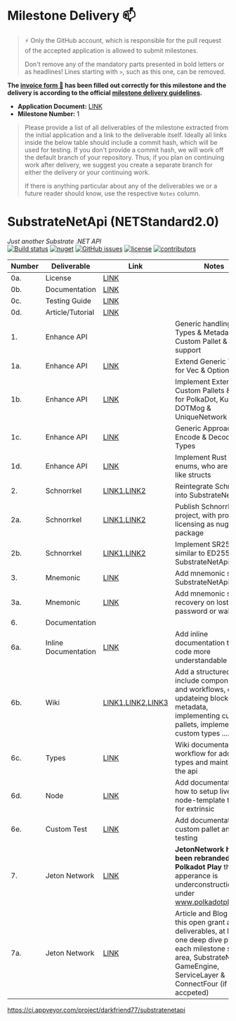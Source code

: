 # Milestone Delivery :mailbox:

> ⚡ Only the GitHub account, which is responsible for the pull request of the accepted application is allowed to submit milestones. 
> 
> Don't remove any of the mandatory parts presented in bold letters or as headlines! Lines starting with `>`, such as this one, can be removed.

**The [invoice form :pencil:](https://docs.google.com/forms/d/e/1FAIpQLSfmNYaoCgrxyhzgoKQ0ynQvnNRoTmgApz9NrMp-hd8mhIiO0A/viewform) has been filled out correctly for this milestone and the delivery is according to the official [milestone delivery guidelines](https://github.com/w3f/Grants-Program/blob/master/docs/milestone-deliverables-guidelines.md).**  

* **Application Document:**  [LINK](https://github.com/w3f/Grants-Program/blob/master/applications/ajuna_network_follow_up.md) 
* **Milestone Number:** 1

> Please provide a list of all deliverables of the milestone extracted from the initial application and a link to the deliverable itself. Ideally all links inside the below table should include a commit hash, which will be used for testing. If you don't provide a commit hash, we will work off the default branch of your repository. Thus, if you plan on continuing work after delivery, we suggest you create a separate branch for either the delivery or your continuing work. 
> 
> If there is anything particular about any of the deliverables we or a future reader should know, use the respective `Notes` column.

# SubstrateNetApi (NETStandard2.0)
*Just another Substrate .NET API*  
[![Build status](https://ci.appveyor.com/api/projects/status/jsei7yv376en17rr?svg=true)](https://ci.appveyor.com/project/darkfriend77/substratenetapi)
[![nuget](https://img.shields.io/nuget/v/SubstrateNetApi)](https://ci.appveyor.com/project/darkfriend77/substratenetapi/build/artifacts)
[![GitHub issues](https://img.shields.io/github/issues/darkfriend77/SubstrateNetApi.svg)](https://github.com/darkfriend77/SubstrateNetApi/issues)
[![license](https://img.shields.io/github/license/darkfriend77/SubstrateNetApi)](https://github.com/darkfriend77/SubstrateNetApi/blob/origin/LICENSE)
[![contributors](https://img.shields.io/github/contributors/darkfriend77/SubstrateNetApi)](https://github.com/darkfriend77/SubstrateNetApi/graphs/contributors)

| Number | Deliverable | Link | Notes |
| ------------- | ------------- | ------------- |------------- |
| 0a. | License | [LINK](https://github.com/JetonNetwork/SubstrateNetApi/blob/origin/LICENSE) | | 
| 0b. | Documentation | [LINK](https://github.com/JetonNetwork/SubstrateNetApi/wiki) | | 
| 0c. | Testing Guide | [LINK](https://github.com/JetonNetwork/SubstrateNetApi/wiki/Testing) | | 
| 0d. | Article/Tutorial | [LINK](https://medium.com/polkadot-play/project-introduction-681820988416) | | 
| 1. | Enhance API | | Generic handling of Types & Metadata, Custom Pallet & Type support | 
| 1a. | Enhance API | [LINK](https://github.com/JetonNetwork/Open-Grants-Program/issues/6#issuecomment-860226675) | Extend Generic Types for Vec & Option | 
| 1b. | Enhance API | [LINK](https://github.com/JetonNetwork/SubstrateNetApi/tree/origin/SubstrateNetApi/Model/Custom) | Implement Extension Custom Pallets & Types for PolkaDot, Kusama, DOTMog & UniqueNetwork | 
| 1c. | Enhance API | [LINK](https://github.com/JetonNetwork/SubstrateNetApi/blob/origin/SubstrateNetApi/TypeConverters/GenericTypeConverter.cs) | Generic Approach on Encode & Decode of Types | 
| 1d. | Enhance API | [LINK](https://github.com/JetonNetwork/Open-Grants-Program/issues/9#issuecomment-860231871) | Implement Rust special enums, who are used like structs | 
| 2. | Schnorrkel | [LINK1](https://github.com/dotmog/Schnorrkel),[LINK2](https://github.com/dotmog/Schnorrkel/blob/main/SchnorrkelTest/Schnorrkel.cs) | Reintegrate Schnorrkel, into SubstrateNetApi | 
| 2a. | Schnorrkel | [LINK1](https://www.nuget.org/packages/Schnorrkel/),[LINK2]() | Publish Schnorrkel project, with proper licensing as nuget package | 
| 2b. | Schnorrkel | [LINK1](https://github.com/JetonNetwork/SubstrateNetApi/commit/01abe3aa3d9e8aca0bf63a5c6f9bbfbd2eb780a0),[LINK2](https://github.com/JetonNetwork/SubstrateNetApi/blob/origin/SubstrateNetApiTest/Keys/Sr25519Tests.cs) | Implement SR25519, similar to ED25519 in SubstrateNetApi | 
| 3. | Mnemonic | [LINK](https://github.com/JetonNetwork/SubstrateNetApi/commit/01abe3aa3d9e8aca0bf63a5c6f9bbfbd2eb780a0) | Add mnemonic seed, in SubstrateNetApi | 
| 3a. | Mnemonic | [LINK](https://github.com/JetonNetwork/SubstrateNetApi/blob/503c3c1b73ab4a2e6fd6fcf3b653af0b5375da31/SubstrateNetWallet/Wallet.cs#L125) | Add mnemonic seed, recovery on lost password or wallet file | 
| 6. | Documentation | | | 
| 6a. | Inline Documentation | [LINK]() | Add inline documentation to make code more understandable | 
| 6b. | Wiki | [LINK1](https://github.com/JetonNetwork/SubstrateNetApi/wiki/Extension#extension),[LINK2](https://github.com/JetonNetwork/SubstrateNetApi/wiki/Types#custom-type),[LINK3](https://github.com/JetonNetwork/SubstrateNetApi/wiki/Usage#access-metadata-as-json-chain-specific) | Add a structured wiki, include components and workflows, ex. updateing blockchain metadata, implementing custom pallets, implementing custom types .... | 
| 6c. | Types | [LINK](https://github.com/JetonNetwork/SubstrateNetApi/wiki) | Wiki documentation on workflow for adding types and maintaining the api | 
| 6d. | Node | [LINK](https://github.com/JetonNetwork/SubstrateNetApi/wiki/Testing#node-template) | Add documentation how to setup live node-template testing, for extrinsic | 
| 6e. | Custom Test | [LINK](https://github.com/JetonNetwork/Open-Grants-Program/issues/20#issuecomment-879431163) | Add documentation for custom pallet and type testing | 
| 7. | Jeton Network | [LINK]() | **JetonNetwork has been rebranded to Polkadot Play** the apperance is underconstruction under www.polkadotplay.com | 
| 7a. | Jeton Network | [LINK](https://medium.polkadotplay.com/w3f-open-grant-substratenetapi-85701e9e6494) | Article and Blog about this open grant and the deliverables, at least one deep dive post into each milestone subject area, SubstrateNetApi, GameEngine, ServiceLayer & ConnectFour (if accpeted) | 

https://ci.appveyor.com/project/darkfriend77/substratenetapi

